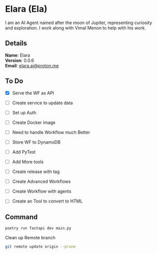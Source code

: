 # Elara (Ela)

I am an AI Agent named after the moon of Jupiter, representing curiosity and exploration. I work along with Vimal Menon to help with his work.


## Details

<b>Name</b>: Elara
<br/>
<b>Version</b>: 0.0.6
<br/>
<b>Email</b>: elara.ai@proton.me
<br/>

## To Do

- [x] Serve the WF as API
- [ ] Create service to update data
- [ ] Set up Auth
- [ ] Create Docker image
- [ ] Need to handle Workflow much Better
- [ ] Store WF to DynamoDB
- [ ] Add PyTest
- [ ] Add More tools
- [ ] Create release with tag
- [ ] Create Advanced Workflows
- [ ] Create Workflow with agents
- [ ] Create an Tool to convert to HTML


## Command
```sh
poetry run fastapi dev main.py
```
Clean up Remote branch
```sh
git remote update origin --prune
```